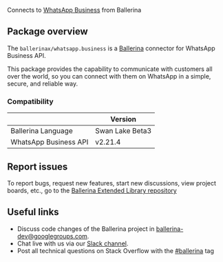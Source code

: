 Connects to [WhatsApp Business](https://developers.facebook.com/docs/whatsapp/) from Ballerina

## Package overview

The `ballerinax/whatsapp.business` is a [Ballerina](https://ballerina.io/) connector for WhatsApp Business API.  

This package provides the capability to communicate with customers all over the world, so you can connect with them on WhatsApp in a simple, secure, and reliable way.

### Compatibility
|                       | Version         |
|-----------------------|-----------------|
| Ballerina Language    | Swan Lake Beta3 |
| WhatsApp Business API | v2.21.4         |

## Report issues
To report bugs, request new features, start new discussions, view project boards, etc., go to the [Ballerina Extended Library repository](https://github.com/ballerina-platform/ballerina-extended-library)

## Useful links
- Discuss code changes of the Ballerina project in [ballerina-dev@googlegroups.com](mailto:ballerina-dev@googlegroups.com).
- Chat live with us via our [Slack channel](https://ballerina.io/community/slack/).
- Post all technical questions on Stack Overflow with the [#ballerina](https://stackoverflow.com/questions/tagged/ballerina) tag
